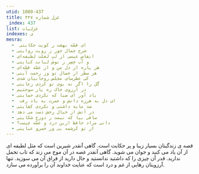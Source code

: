 ```yaml
---
utid: 1000-437
title: غزل شماره ۴۳۷
_index: 437
list: غزلیات
indexes: ی
mesra:
  - ‌ ای قصّه بهشت ز کویت حکایتی
  - شرح جمال حور ز رویت روایتی
  - انفاسِ عیسی از لبِ لعلت لطیفه‌ای
  - و آب خِضِر ز نوش لبانت کنایتی
  - هر پاره از دل من و از غصّه قصّه‌ای
  - هر سطر از خصال تو وز رحمت آیتی
  - کی عطرسای مجلس روحانیان شدی
  - گل را اگر نه بوی تو کردی رعایتی
  - در آرزوی خاک ره یار سوختیم
  - یاد آور ای صبا که نکردی حمایتی
  - ‌ ای دل به هرزه دانش و عمرت به باد رفت
  - صد مایه داشتی و نکردی کفایتی
  - در آتش از خیال رخش دست می دهد
  - ساقی بیا که نیست ز دوزخ شکایتی
  - دانی مراد حافظ ازین درد و غصّه چیست؟
  - از تو کرشمه یی وز خسرو عنایتی
---
```

قصه ی زندگیتان بسیار زیبا و پر حکایت است. گاهی آنقدر شیرین است که مثل لطیفه ای از آن یاد می کنید و جوان می شوید. گاهی آنقدر غصه در آن موج می زند که تاب تحمل ندارید. قدر آن چیزی را که داشتید ندانستید و حال دارید از فراق آن می سوزید. تنها آرزویتان رهایی از غم و درد است که عنایت خداوند آن را برآورده می سازد.
